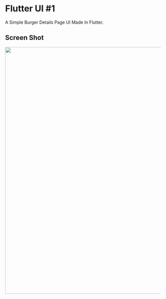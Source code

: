 # Flutter UI #1

A Simple Burger Details Page UI Made In Flutter.

## Screen Shot

<img src="https://sjmodelagency.com/app/appimg/flutter1.png" height="800px">
